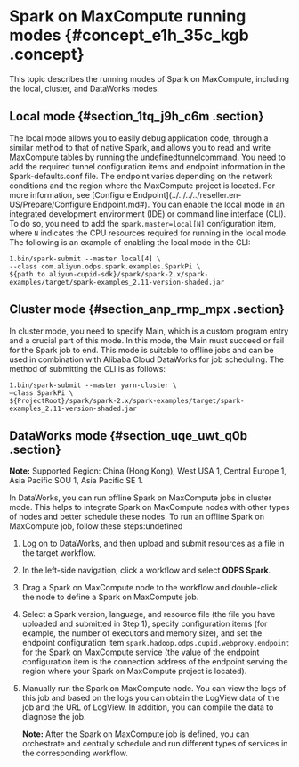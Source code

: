 # Spark on MaxCompute running modes {#concept_e1h_35c_kgb .concept}

This topic describes the running modes of Spark on MaxCompute, including the local, cluster, and DataWorks modes.

## Local mode {#section_1tq_j9h_c6m .section}

The local mode allows you to easily debug application code, through a similar method to that of native Spark, and allows you to read and write MaxCompute tables by running the undefinedtunnelcommand. You need to add the required tunnel configuration items and endpoint information in the Spark-defaults.conf file. The endpoint varies depending on the network conditions and the region where the MaxCompute project is located. For more information, see [Configure Endpoint](../../../../reseller.en-US/Prepare/Configure Endpoint.md#). You can enable the local mode in an integrated development environment \(IDE\) or command line interface \(CLI\). To do so, you need to add the `spark.master=local[N]` configuration item, where `N` indicates the CPU resources required for running in the local mode. The following is an example of enabling the local mode in the CLI:

``` {#codeblock_029_y8r_40c .language-php}
1.bin/spark-submit --master local[4] \
--class com.aliyun.odps.spark.examples.SparkPi \
${path to aliyun-cupid-sdk}/spark/spark-2.x/spark-examples/target/spark-examples_2.11-version-shaded.jar
```

## Cluster mode {#section_anp_rmp_mpx .section}

In cluster mode, you need to specify Main, which is a custom program entry and a crucial part of this mode. In this mode, the Main must succeed or fail for the Spark job to end. This mode is suitable to offline jobs and can be used in combination with Alibaba Cloud DataWorks for job scheduling. The method of submitting the CLI is as follows:

``` {#codeblock_ri0_mv6_38o .language-java}
1.bin/spark-submit --master yarn-cluster \
–class SparkPi \
${ProjectRoot}/spark/spark-2.x/spark-examples/target/spark-examples_2.11-version-shaded.jar
```

## DataWorks mode {#section_uqe_uwt_q0b .section}

**Note:** Supported Region: China \(Hong Kong\), West USA 1, Central Europe 1, Asia Pacific SOU 1, Asia Pacific SE 1.

In DataWorks, you can run offline Spark on MaxCompute jobs in cluster mode. This helps to integrate Spark on MaxCompute nodes with other types of nodes and better schedule these nodes. To run an offline Spark on MaxCompute job, follow these steps:undefined

1.  Log on to DataWorks, and then upload and submit resources as a file in the target workflow.
2.  In the left-side navigation, click a workflow and select **ODPS Spark**.
3.  Drag a Spark on MaxCompute node to the workflow and double-click the node to define a Spark on MaxCompute job.
4.  Select a Spark version, language, and resource file \(the file you have uploaded and submitted in Step 1\), specify configuration items \(for example, the number of executors and memory size\), and set the endpoint configuration item `spark.hadoop.odps.cupid.webproxy.endpoint` for the Spark on MaxCompute service \(the value of the endpoint configuration item is the connection address of the endpoint serving the region where your Spark on MaxCompute project is located\).
5.  Manually run the Spark on MaxCompute node. You can view the logs of this job and based on the logs you can obtain the LogView data of the job and the URL of LogView. In addition, you can compile the data to diagnose the job.

    **Note:** After the Spark on MaxCompute job is defined, you can orchestrate and centrally schedule and run different types of services in the corresponding workflow.


